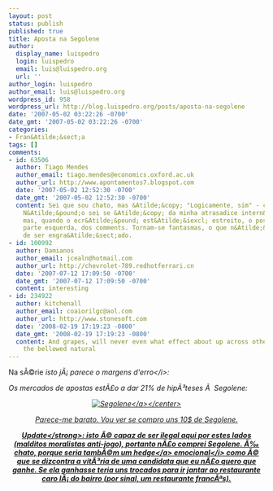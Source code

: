 ```yaml
---
layout: post
status: publish
published: true
title: Aposta na Segolene
author:
  display_name: luispedro
  login: luispedro
  email: luis@luispedro.org
  url: ''
author_login: luispedro
author_email: luis@luispedro.org
wordpress_id: 958
wordpress_url: http://blog.luispedro.org/posts/aposta-na-segolene
date: '2007-05-02 03:22:26 -0700'
date_gmt: '2007-05-02 03:22:26 -0700'
categories:
- Fran&Atilde;&sect;a
tags: []
comments:
- id: 63506
  author: Tiago Mendes
  author_email: tiago.mendes@economics.oxford.ac.uk
  author_url: http://www.apontamentos7.blogspot.com
  date: '2007-05-02 12:52:30 -0700'
  date_gmt: '2007-05-02 12:52:30 -0700'
  content: Sei que sou chato, mas &Atilde;&copy; "Logicamente, sim" - com v&Atilde;&shy;rgula.
    N&Atilde;&pound;o sei se &Atilde;&copy; da minha atrasadice intern&Atilde;&copy;tica,
    mas, quando o ecr&Atilde;&pound; est&Atilde;&iexcl; estreito, o post "come" a
    parte esquerda, dos comments. Tornam-se fantasmas, o que n&Atilde;&pound;o deixa
    de ser engra&Atilde;&sect;ado.
- id: 100992
  author: Damianos
  author_email: jcealn@hotmail.com
  author_url: http://chevrolet-789.redhotferrari.cn
  date: '2007-07-12 17:09:50 -0700'
  date_gmt: '2007-07-12 17:09:50 -0700'
  content: interesting
- id: 234922
  author: kitchenall
  author_email: coaiorilgc@aol.com
  author_url: http://www.stonesoft.com
  date: '2008-02-19 17:19:23 -0800'
  date_gmt: '2008-02-19 17:19:23 -0800'
  content: And grapes, will never even what effect about up across other things that
    the bellowed natural
---
```

<p>
Na s&Atilde;&copy;rie <i>isto j&Atilde;&iexcl; parece o margens d'erro<&#47;i>:
<p>Os mercados de apostas est&Atilde;&pound;o a dar 21% de hip&Atilde;&sup3;teses &Atilde;&nbsp; Segolene:</p>
<p><center><a href="https:&#47;&#47;www.intrade.com&#47;aav2&#47;trading&#47;contractInfo.jsp?conDetailID=420967&z=1178075409724"><img src='http:&#47;&#47;blog.luispedro.org&#47;wp-content&#47;uploads&#47;2007&#47;05&#47;closingchart.png' alt='Segolene' &#47;><&#47;a><&#47;center></p>
<p>Parece-me barato. Vou ver se compro uns 10$ de Segolene.</p>
<p><strong>Update<&#47;strong>: isto &Atilde;&copy; capaz de ser ilegal aqui por estes lados (malditos moralistas anti-jogo), portanto n&Atilde;&pound;o comprei Segolene. &Atilde;&permil; chato, porque seria tamb&Atilde;&copy;m um <i><a href="You fix the model, but then went back on the (N-1) (N+1) ... which is<br />
irrelevant.">hedge<&#47;a> emocional<&#47;i> como &Atilde;&copy; que se dizcontra a vit&Atilde;&sup3;ria de uma candidata que eu n&Atilde;&pound;o quero que ganhe. Se ela ganhasse teria uns trocados para ir jantar ao restaurante caro l&Atilde;&iexcl; do bairro (por sinal, um restaurante franc&Atilde;&ordf;s).</p>
